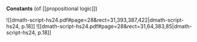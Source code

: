 
**Constants** (of [[propositional logic]])

![[dmath-script-hs24.pdf#page=28&rect=31,393,387,422|dmath-script-hs24, p.18]]
![[dmath-script-hs24.pdf#page=28&rect=31,64,383,85|dmath-script-hs24, p.18]]


